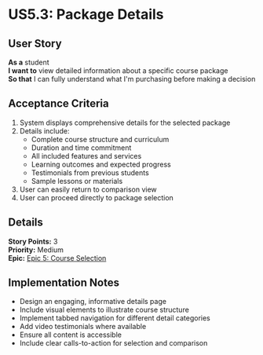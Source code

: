 # US5.3: Package Details

## User Story

**As a** student  
**I want to** view detailed information about a specific course package  
**So that** I can fully understand what I'm purchasing before making a decision

## Acceptance Criteria

1. System displays comprehensive details for the selected package
2. Details include:
   - Complete course structure and curriculum
   - Duration and time commitment
   - All included features and services
   - Learning outcomes and expected progress
   - Testimonials from previous students
   - Sample lessons or materials
3. User can easily return to comparison view
4. User can proceed directly to package selection

## Details

**Story Points:** 3  
**Priority:** Medium  
**Epic:** [Epic 5: Course Selection](./README.md)

## Implementation Notes

- Design an engaging, informative details page
- Include visual elements to illustrate course structure
- Implement tabbed navigation for different detail categories
- Add video testimonials where available
- Ensure all content is accessible
- Include clear calls-to-action for selection and comparison
